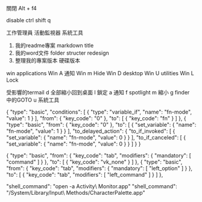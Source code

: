 關閉 Alt + f4

disable ctrl shift q


工作管理員 活動監視器 系統工具




1. 我的readme專案 markdown title
2. 我的word文件 folder structer redesign
3. 整理我的專案版本 硬碟版本





win applications
Win A 通知
Win m Hide
Win D desktop
Win U utilities
Win L Lock


受影響的termail
d 全部縮小回到桌面
l 鎖定
a 通知
f spotlight
m 縮小
g finder 中的GOTO
u 系統工具



{
  "type": "basic",
  "conditions": [
    {
      "type": "variable_if",
      "name": "fn-mode",
      "value": 1
    }
  ],
  "from": {
      "key_code": "0"
  },
  "to": [
    {
      "key_code": "fn"
    }
  ]
},
{
  "type": "basic",
  "from": {
    "key_code": "0"
  },
  "to": [
    {
      "set_variable": {
        "name": "fn-mode",
        "value": 1
      }
    }
  ],
  "to_delayed_action": {
    "to_if_invoked": [
      {
        "set_variable": {
          "name": "fn-mode",
          "value": 0
        }
      }
    ],
    "to_if_canceled": [
      {
        "set_variable": {
          "name": "fn-mode",
          "value": 0
        }
      }
    ]
  }
}

{
  "type": "basic",
  "from": {
    "key_code": "tab",
    "modifiers": {
      "mandatory": [
        "command"
      ]
    }
  },
  "to": [
    {
      "key_code": "vk_none"
    }
  ]
},
{
  "type": "basic",
  "from": {
    "key_code": "tab",
    "modifiers": {
      "mandatory": [
        "left_option"
      ]
    }
  },
  "to": [
    {
      "key_code": "tab",
      "modifiers": [
        "left_command"
      ]
    }
  ]
},




"shell_command": "open -a Activity\\ Monitor.app"
"shell_command": "/System/Library/Input\\ Methods/CharacterPalette.app"
